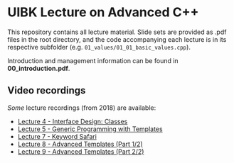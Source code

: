 # UIBK Lecture on Advanced C++ 

This repository contains all lecture material. 
Slide sets are provided as .pdf files in the root directory, and the code accompanying each lecture is in its respective subfolder (e.g. `01_values/01_01_basic_values.cpp`).

Introduction and management information can be found in **00_introduction.pdf**.

## Video recordings

*Some* lecture recordings (from 2018) are available:

- [Lecture 4 - Interface Design: Classes](https://www.youtube.com/watch?v=MQKgGe2sK-o)
- [Lecture 5 - Generic Programming with Templates](https://www.youtube.com/watch?v=KqSeUJUzSEU)
- [Lecture 7 - Keyword Safari](https://www.youtube.com/watch?v=iv3wC2a3yMY)
- [Lecture 8 - Advanced Templates (Part 1/2)](https://www.youtube.com/watch?v=ZThiFvFaZPA)
- [Lecture 9 - Advanced Templates (Part 2/2)](https://www.youtube.com/watch?v=aveAk5BSf5I)
